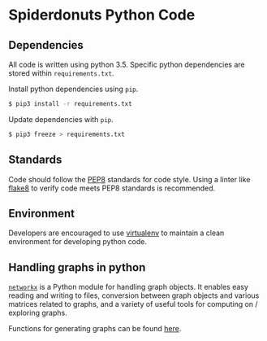 # Spiderdonuts Python Code

## Dependencies

All code is written using python 3.5. Specific python dependencies are stored within `requirements.txt`.

Install python dependencies using `pip`.
```bash
$ pip3 install -r requirements.txt
```

Update dependencies with `pip`.
```bash
$ pip3 freeze > requirements.txt
```

## Standards

Code should follow the [PEP8](https://www.python.org/dev/peps/pep-0008/) standards for code style. Using a linter like [flake8](http://flake8.readthedocs.io/en/latest/) to verify code meets PEP8 standards is recommended.

## Environment

Developers are encouraged to use [virtualenv](https://virtualenv.pypa.io/en/stable/) to maintain a clean environment for developing python code.

## Handling graphs in python

[`networkx`]((http://networkx.readthedocs.io/en/networkx-1.11/)) is a Python module for handling graph objects. It enables easy reading and writing to files, conversion between graph objects and various matrices related to graphs, and a variety of  useful tools for computing on / exploring graphs.

Functions for generating graphs can be found [here](https://networkx.github.io/documentation/development/reference/generators.html).
